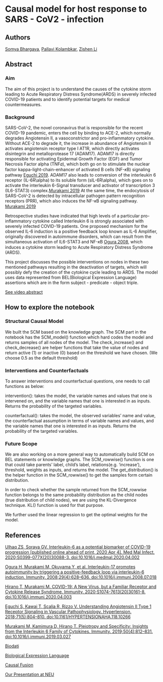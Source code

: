 # Causal model for host response to SARS - CoV2 - infection
## Authors
[Somya Bhargava](https://www.linkedin.com/in/somya-bhargava/), [Pallavi Kolambkar](https://www.linkedin.com/in/pallavikolambkar/), [Zishen Li](https://www.linkedin.com/in/zishen-li/)
## Abstract
### Aim
The aim of this project is to understand the causes of the cytokine storm leading to Acute Respiratory Distress Syndrome(ARDS) in severely infected COVID-19 patients and to identify potential targets for medical countermeasures.

### Background
SARS-CoV-2, the novel coronavirus that is responsible for the recent COVID-19 pandemic, enters the cell by binding to ACE-2, which normally degrades Angiotensin II, a vasoconstrictor and pro-inflammatory cytokine.  Without ACE-2 to degrade it, the increase in abundance of Angiotensin II activates angiotensin receptor type I AT1R, which directly activates  disintegrin and metalloprotease 17 (ADAM17).  ADAM17 is directly responsible for activating Epidermal Growth Factor (EGF) and Tumor Necrosis Factor alpha (TNF𝛼), which both go on to stimulate the nuclear factor kappa-light-chain-enhancer of activated B cells (NF-𝜅B) signaling pathway [Eguchi 2019](https://pubmed.ncbi.nlm.nih.gov/29581215/).  ADAM17 also leads to conversion of the interleukin 6 receptor (IL-6R\alpha) to its soluble form (sIL-6R\alpha), which goes on to activate the interleukin 6-Signal transducer and activator of transcription 3 (IL6-STAT3) complex.[Murakami 2019](https://pubmed.ncbi.nlm.nih.gov/30995501/)   At the same time, the endocytosis of SARS-CoV-2 is detected by intracellular pathogen pattern recognition receptors (PRR), which also induces the NF-𝜅B signaling pathway. [Murakami 2019](https://pubmed.ncbi.nlm.nih.gov/30995501/)

Retrospective studies have indicated that high levels of a particular pro-inflammatory cytokine called Interleukin 6 is strongly associated with severely infected COVID-19 patients. One proposed mechanism for the observed IL-6 induction is a positive feedback loop known as IL-6 Amplifier, originally discovered in autoimmune disorders, which can result from the simultaneous activation of IL6-STAT3 and NF-𝜅B [Ogura 2008](https://pubmed.ncbi.nlm.nih.gov/18848474/), which induces a cytokine storm leading to Acute Respiratory Distress Syndrome (ARDS).


This project discusses the possible interventions on nodes in these two mentioned pathways resulting in the deactivation of targets, which will possibly defy the creation of the cytokine cycle leading to ARDS. 
The model uses data represented from BEL(Biological Expression Language) assertions which are in the form subject - predicate - object triple.

[See video abstract](https://youtu.be/x8XNoFMX_CM)


## How to explore the notebook
### Structural Causal Model
We built the SCM based on the knowledge graph. 
The SCM part in the notebook has the SCM_model() function which hard codes the model and returns samples of all nodes of the model.
The check_increase() and check_decrease() are helper functions that take the value of nodes and return active (1) or inactive (0) based on the threshold we have chosen. (We choose 0.5 as the default threshold)

### Interventions and Counterfactuals
To answer interventions and counterfactual questions, one needs to call functions as below:
 
intervention(): takes the model, the variable names and values that one is intervened on, and the variable names that one is interested in as inputs. Returns the probability of the targeted variables.
 
counterfactual(): takes the model, the observed variables’ name and value, the counterfactual assumption in terms of variable names and values, and the variable names that one is interested in as inputs. Returns the probability of the targeted variables.

### Future Scope
We are also working on a more general way to automatically build SCM on BEL statements or knowledge graphs. The SCM_rowwise() function is one that could take parents’ label, child’s label, relations(e.g. ‘increase’), threshold, weights as inputs, and returns the model. The get_distribution() is the helper function in the SCM_rowwise() to get the samples form certain distribution.
 
In order to check whether the sample returned from the SCM_rowwise function belongs to the same probability distribution as the child nodes (true distribution of child nodes), we are using the KL-Divergence technique. KL() function is used for that purpose.  
 
We further used the linear regression to get the optimal weights for the model.

## References
[Ulhaq ZS, Soraya GV. Interleukin-6 as a potential biomarker of COVID-19 progression [published online ahead of print, 2020 Apr 4]. Med Mal Infect. 2020;S0399-077X(20)30088-3. doi:10.1016/j.medmal.2020.04.002](https://pubmed.ncbi.nlm.nih.gov/32259560/)

[Ogura H, Murakami M, Okuyama Y, et al. Interleukin-17 promotes autoimmunity by triggering a positive-feedback loop via interleukin-6 induction. Immunity. 2008;29(4):628–636. doi:10.1016/j.immuni.2008.07.018](https://pubmed.ncbi.nlm.nih.gov/18848474/)

[Hirano T, Murakami M. COVID-19: A New Virus, but a Familiar Receptor and Cytokine Release Syndrome. Immunity. 2020;S1074-7613(20)30161-8. doi.10.1016/j.immuni.2020.04.003](https://pubmed.ncbi.nlm.nih.gov/32325025/)

[Eguchi S, Kawai T, Scalia R, Rizzo V. Understanding Angiotensin II Type 1 Receptor Signaling in Vascular Pathophysiology. Hypertension. 2018;71(5):804–810. doi:10.1161/HYPERTENSIONAHA.118.10266](https://pubmed.ncbi.nlm.nih.gov/29581215/)

[Murakami M, Kamimura D, Hirano T. Pleiotropy and Specificity: Insights from the Interleukin 6 Family of Cytokines. Immunity. 2019;50(4):812–831. doi:10.1016/j.immuni.2019.03.027](https://pubmed.ncbi.nlm.nih.gov/30995501/)

[Biodati](https://studio.covid19.biodati.com/)

[Biological Expression Language](https://language.bel.bio/)

[Causal Fusion](https://causalfusion.net/)


[Our Presentation at NEU](https://docs.google.com/presentation/d/1o0RtEY4umcfRX9yRsr65RiOHFUfljasApcyD0ZYxWK4/edit?usp=sharing)



